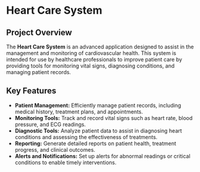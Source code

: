 # Heart Care System

## Project Overview

The **Heart Care System** is an advanced application designed to assist in the management and monitoring of cardiovascular health. This system is intended for use by healthcare professionals to improve patient care by providing tools for monitoring vital signs, diagnosing conditions, and managing patient records.

## Key Features

- **Patient Management:** Efficiently manage patient records, including medical history, treatment plans, and appointments.
- **Monitoring Tools:** Track and record vital signs such as heart rate, blood pressure, and ECG readings.
- **Diagnostic Tools:** Analyze patient data to assist in diagnosing heart conditions and assessing the effectiveness of treatments.
- **Reporting:** Generate detailed reports on patient health, treatment progress, and clinical outcomes.
- **Alerts and Notifications:** Set up alerts for abnormal readings or critical conditions to enable timely interventions.

